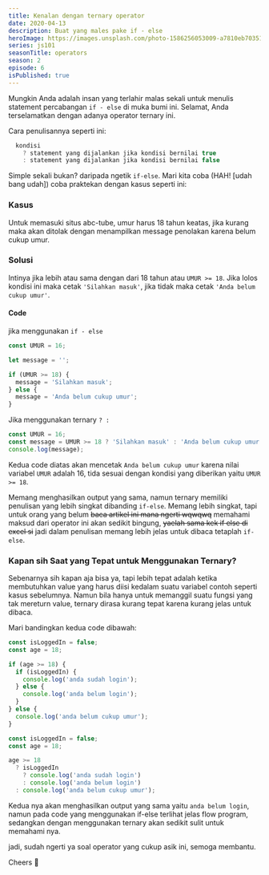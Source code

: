 ```yaml
---
title: Kenalan dengan ternary operator
date: 2020-04-13
description: Buat yang males pake if - else
heroImage: https://images.unsplash.com/photo-1586256053009-a7810eb70351?ixlib=rb-1.2.1&ixid=eyJhcHBfaWQiOjEyMDd9&auto=format&fit=crop&w=1489&q=80
series: js101
seasonTitle: operators
season: 2
episode: 6
isPublished: true
---
```


Mungkin Anda adalah insan yang terlahir malas sekali untuk menulis statement percabangan `if - else` di muka bumi ini. Selamat, Anda terselamatkan dengan adanya operator ternary ini.

Cara penulisannya seperti ini:

```js
  kondisi
    ? statement yang dijalankan jika kondisi bernilai true
    : statement yang dijalankan jika kondisi bernilai false
```

Simple sekali bukan? daripada ngetik `if-else`. Mari kita coba (HAH! [udah bang udah]) coba praktekan dengan kasus seperti ini:

### Kasus

Untuk memasuki situs abc-tube, umur harus 18 tahun keatas, jika kurang maka akan ditolak dengan menampilkan message penolakan karena belum cukup umur.

### Solusi

Intinya jika lebih atau sama dengan dari 18 tahun atau `UMUR >= 18`. Jika lolos kondisi ini maka cetak `'Silahkan masuk'`, jika tidak maka cetak `'Anda belum cukup umur'`.

#### Code

jika menggunakan `if - else`

```js
const UMUR = 16;

let message = '';

if (UMUR >= 18) {
  message = 'Silahkan masuk';
} else {
  message = 'Anda belum cukup umur';
}
```

Jika menggunakan ternary `? :`

```js
const UMUR = 16;
const message = UMUR >= 18 ? 'Silahkan masuk' : 'Anda belum cukup umur';
console.log(message);
```

Kedua code diatas akan mencetak `Anda belum cukup umur` karena nilai variabel `UMUR` adalah 16, tida sesuai dengan kondisi yang diberikan yaitu `UMUR >= 18`.

Memang menghasilkan output yang sama, namun ternary memiliki penulisan yang lebih singkat dibanding `if-else`. Memang lebih singkat, tapi untuk orang yang belum ~~baca artikel ini mana ngerti wqwqwq~~ memahami maksud dari operator ini akan sedikit bingung, ~~yaelah sama kek if else di excel si~~ jadi dalam penulisan memang lebih jelas untuk dibaca tetaplah `if-else`.

### Kapan sih Saat yang Tepat untuk Menggunakan Ternary?

Sebenarnya sih kapan aja bisa ya, tapi lebih tepat adalah ketika membutuhkan value yang harus diisi kedalam suatu variabel contoh seperti kasus sebelumnya. Namun bila hanya untuk memanggil suatu fungsi yang tak mereturn value, ternary dirasa kurang tepat karena kurang jelas untuk dibaca.

Mari bandingkan kedua code dibawah:

```js
const isLoggedIn = false;
const age = 18;

if (age >= 18) {
  if (isLoggedIn) {
    console.log('anda sudah login');
  } else {
    console.log('anda belum login');
  }
} else {
  console.log('anda belum cukup umur');
}
```

```js
const isLoggedIn = false;
const age = 18;

age >= 18
  ? isLoggedIn
    ? console.log('anda sudah login')
    : console.log('anda belum login')
  : console.log('anda belum cukup umur');
```

Kedua nya akan menghasilkan output yang sama yaitu `anda belum login`, namun pada code yang menggunakan if-else terlihat jelas flow program, sedangkan dengan menggunakan ternary akan sedikit sulit untuk memahami nya.

jadi, sudah ngerti ya soal operator yang cukup asik ini, semoga membantu.

Cheers 🥂
